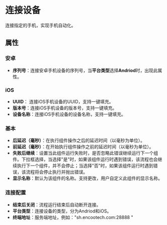 # 连接设备
连接指定的手机，实现手机自动化。
## 属性
### 安卓
 - **序列号**：连接安卓手机设备的序列号，当**平台类型**选择**Andriod**时，出现此属性。

### iOS
- **UUID**： 连接iOS手机设备的UUID，支持一键填充。
- **版本号**：连接iOS手机设备的版本号，支持一键填充。
- **设备名称**：连接iOS手机设备的设备名称，支持一键填充。

### 基本
-  **后延迟（毫秒）**：在执行组件操作之后的延迟时间（以毫秒为单位）。
-  **前延迟（毫秒）**：在开始执行组件操作之前的延迟时间（以毫秒为单位）。
-  **失败后继续**：设置当此组件运行失败时，是否忽略此错误继续运行下一个组件。下拉框选择，当选择"是"时，如果该组件运行时遇到错误，该流程也会继续执行下一个组件，并不会停止；当选择"否"时，如果该组件运行时遇到错误，该流程将会停止执行并抛出错误。
-  **显示名称**：默认为该组件的名称。支持更改，用户自定义此组件的显示名称。

### 连接配置
- **结束后关闭**：流程运行结束后自动断开连接。
- **平台类型**：连接设备的类型，分为Andriod和iOS。
- **终端地址**：服务端地址，例如："sh.encootech.com:28888 "